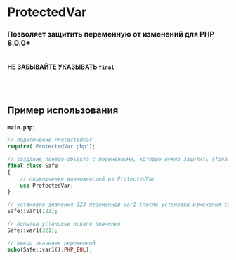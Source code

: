 # ProtectedVar
### Позволяет защитить переменную от изменений для PHP 8.0.0+<br><br>

**НЕ ЗАБЫВАЙТЕ УКАЗЫВАТЬ `final`**

<br><br>
## Пример использования
**`main.php`**:
```php
// подключение ProtectedVar
require('ProtectedVar.php');

// создание псевдо-объекта с переменными, которые нужно защитить (final обязателен)
final class Safe
{
    // подключение возможностей из ProtectedVar
    use ProtectedVar;
}

// установка значения 123 переменной var1 (после установки изменения сразу блокируются)
Safe::var1(123);

// попытка установки нового значения
Safe::var1(321);

// вывод значения переменной
echo(Safe::var1().PHP_EOL);
```
